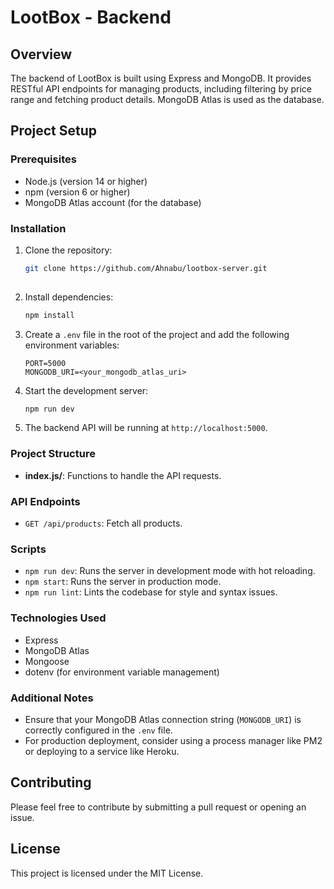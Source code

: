 # LootBox - Backend

## Overview
The backend of LootBox is built using Express and MongoDB. It provides RESTful API endpoints for managing products, including filtering by price range and fetching product details. MongoDB Atlas is used as the database.

## Project Setup

### Prerequisites
- Node.js (version 14 or higher)
- npm (version 6 or higher)
- MongoDB Atlas account (for the database)

### Installation

1. Clone the repository:
    ```bash
    git clone https://github.com/Ahnabu/lootbox-server.git
  
    ```

2. Install dependencies:
    ```bash
    npm install
    ```

3. Create a `.env` file in the root of the project and add the following environment variables:
    ```env
    PORT=5000
    MONGODB_URI=<your_mongodb_atlas_uri>
    ```

4. Start the development server:
    ```bash
    npm run dev
    ```

5. The backend API will be running at `http://localhost:5000`.

### Project Structure


  - **index.js/**: Functions to handle the API requests.


### API Endpoints

- `GET /api/products`: Fetch all products.



### Scripts

- `npm run dev`: Runs the server in development mode with hot reloading.
- `npm start`: Runs the server in production mode.
- `npm run lint`: Lints the codebase for style and syntax issues.

### Technologies Used
- Express
- MongoDB Atlas
- Mongoose
- dotenv (for environment variable management)

### Additional Notes
- Ensure that your MongoDB Atlas connection string (`MONGODB_URI`) is correctly configured in the `.env` file.
- For production deployment, consider using a process manager like PM2 or deploying to a service like Heroku.

## Contributing
Please feel free to contribute by submitting a pull request or opening an issue.

## License
This project is licensed under the MIT License.
